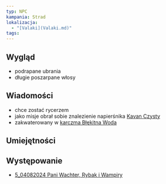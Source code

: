 ```yaml
---
typ: NPC
kampania: Strad
lokalizacja:
  - "[Valaki](Valaki.md)"
tags: 
---
```


## Wygląd

- podrapane ubrania
- długie poszarpane włosy

## Wiadomości
- chce zostać rycerzem
- jako misje obrał sobie znalezienie napierśnika [Kavan Czysty](./Kavan%20Czysty.md)
- zakwaterowany w [karczma Błękitna Woda](../lokacje/karczma%20B%C5%82%C4%99kitna%20Woda.md)


## Umiejętności

## Występowanie
- [5_04082024 Pani Wachter, Rybak i Wampiry](../sesje/5_04082024%20Pani%20Wachter,%20Rybak%20i%20Wampiry.md)






